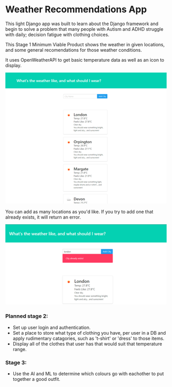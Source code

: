 # Weather Recommendations App

This light Django app was built to learn about the Django framework and begin to solve a problem that many people with Autism and ADHD struggle with daily; decision fatigue with clothing choices.

This Stage 1 Minimum Viable Product shows the weather in given locations, and some general recomendations for those weather conditions.

It uses OpenWeatherAPI to get basic temperature data as well as an icon to display.

![example_1](https://github.com/ryanlatch/weather_clothes_app/blob/master/examples/example1.png)

You can add as many locations as you'd like. If you try to add one that already exists, it will return an error.

![example_2](https://github.com/ryanlatch/weather_clothes_app/blob/master/examples/example%202.png)

### Planned stage 2:

- Set up user login and authentication.
- Set a place to store what type of clothing you have, per user in a DB and apply rudimentary catagories, such as 't-shirt' or 'dress' to those items.
- Display all of the clothes that user has that would suit that temperature range.

### Stage 3:

- Use the AI and ML to determine which colours go with eachother to put together a good outfit.